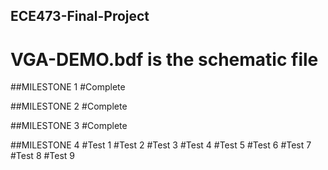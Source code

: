 ## ECE473-Final-Project

# VGA-DEMO.bdf is the schematic file

##MILESTONE 1
#Complete

##MILESTONE 2
#Complete

##MILESTONE 3
#Complete

##MILESTONE 4
#Test 1
#Test 2
#Test 3
#Test 4
#Test 5
#Test 6
#Test 7
#Test 8
#Test 9
